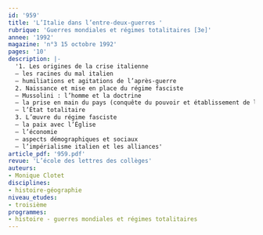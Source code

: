 ```yaml
---
id: '959'
title: 'L’Italie dans l’entre-deux-guerres '
rubrique: 'Guerres mondiales et régimes totalitaires [3e]'
annee: '1992'
magazine: 'n°3 15 octobre 1992'
pages: '10'
description: |-
  '1. Les origines de la crise italienne
  – les racines du mal italien
  – humiliations et agitations de l’après-guerre
  2. Naissance et mise en place du régime fasciste
  – Mussolini : l’homme et la doctrine
  – la prise en main du pays (conquête du pouvoir et établissement de la dictature)
  – l’État totalitaire
  3. L’œuvre du régime fasciste
  – la paix avec l’Église
  – l’économie
  – aspects démographiques et sociaux
  – l’impérialisme italien et les alliances'
article_pdf: '959.pdf'
revue: 'L’école des lettres des collèges'
auteurs:
- Monique Clotet
disciplines:
- histoire-géographie
niveau_etudes:
- troisième
programmes:
- histoire - guerres mondiales et régimes totalitaires
---
```

